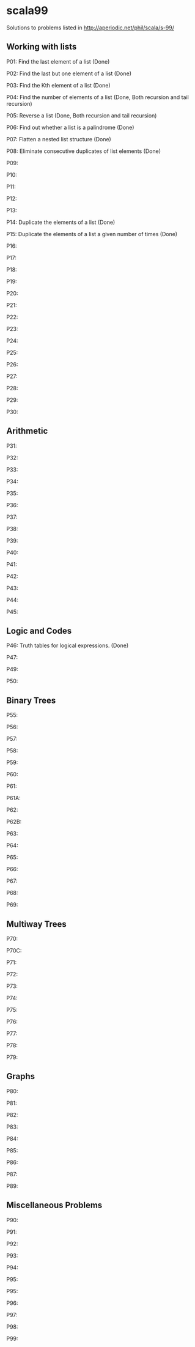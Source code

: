 # scala99
Solutions to problems listed in http://aperiodic.net/phil/scala/s-99/

## Working with lists

P01: Find the last element of a list (Done)

P02: Find the last but one element of a list (Done)

P03: Find the Kth element of a list (Done)

P04: Find the number of elements of a list (Done, Both recursion and tail recursion)

P05: Reverse a list (Done, Both recursion and tail recursion)

P06: Find out whether a list is a palindrome (Done)

P07: Flatten a nested list structure (Done)

P08: Eliminate consecutive duplicates of list elements (Done)

P09:

P10:

P11:

P12:

P13:

P14: Duplicate the elements of a list (Done)

P15: Duplicate the elements of a list a given number of times (Done)

P16:

P17:

P18:

P19:

P20:

P21:

P22:

P23:

P24:

P25:

P26:

P27:

P28:

P29:

P30:

## Arithmetic

P31:

P32:

P33:

P34:

P35:

P36:

P37:

P38:

P39:

P40:

P41:

P42:

P43:

P44:

P45:

## Logic and Codes

P46: Truth tables for logical expressions. (Done)

P47:

P49:

P50:

## Binary Trees

P55:

P56:

P57:

P58:

P59:

P60:

P61:

P61A:

P62:

P62B:

P63:

P64:

P65:

P66:

P67:

P68:

P69:

## Multiway Trees

P70:

P70C:

P71:

P72:

P73:

P74:

P75:

P76:

P77:

P78:

P79:

## Graphs

P80:

P81:

P82:

P83:

P84:

P85:

P86:

P87:

P89:

## Miscellaneous Problems

P90:

P91:

P92:

P93:

P94:

P95:

P95:

P96:

P97:

P98:

P99:

